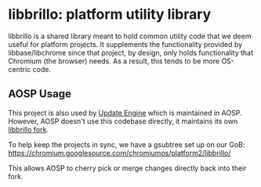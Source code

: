 # libbrillo: platform utility library

libbrillo is a shared library meant to hold common utility code that we deem
useful for platform projects.
It supplements the functionality provided by libbase/libchrome since that
project, by design, only holds functionality that Chromium (the browser) needs.
As a result, this tends to be more OS-centric code.

## AOSP Usage

This project is also used by [Update Engine] which is maintained in AOSP.
However, AOSP doesn't use this codebase directly, it maintains its own
[libbrillo fork](https://android.googlesource.com/platform/external/libbrillo/).

To help keep the projects in sync, we have a gsubtree set up on our GoB:
https://chromium.googlesource.com/chromiumos/platform2/libbrillo/

This allows AOSP to cherry pick or merge changes directly back into their fork.

[Update Engine]: https://android.googlesource.com/platform/system/update_engine/
